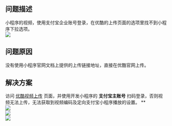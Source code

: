 ## 问题描述
小程序的视频，使用支付宝企业账号登录，在优酷的上传页面的选项里找不到小程序下拉选项。<br />![](https://gw.alipayobjects.com/zos/sptworksff_prod/5cd80a2f-a4bc-4418-bd79-2da84d6bf097.png#align=left&display=inline&height=573&margin=%5Bobject%20Object%5D&originHeight=573&originWidth=1184&status=done&style=none&width=1184)

## 问题原因
没有使用小程序官网文档上提供的上传链接地址，直接在优酷官网上传。

## 解决方案
访问 [优酷视频上传](https://mp.youku.com/new/upload_home) 页面，并使用开发小程序的 **支付宝主账号** 扫码登录，否则视频无法上传，无法获取到视频编码及定向支付宝小程序播放的设置。 **<br />![](https://gw.alipayobjects.com/zos/sptworksff_prod/ff10f119-cb51-4a33-8507-cdd51be7435f.jpg#align=left&display=inline&height=474&margin=%5Bobject%20Object%5D&originHeight=474&originWidth=1302&status=done&style=none&width=1302)<br />![](https://gw.alipayobjects.com/zos/sptworksff_prod/f5258398-f64c-4f54-abe2-902c9c6b7e07.jpg#align=left&display=inline&height=620&margin=%5Bobject%20Object%5D&originHeight=620&originWidth=988&status=done&style=none&width=988)<br />![](https://gw.alipayobjects.com/zos/sptworksff_prod/226a7f61-9e71-4598-9812-a863851074be.png#align=left&display=inline&height=148&margin=%5Bobject%20Object%5D&originHeight=148&originWidth=845&status=done&style=none&width=845)

